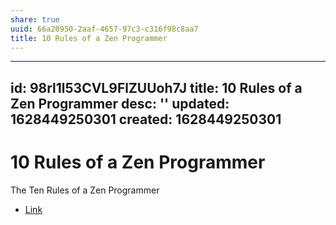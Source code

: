 ```yaml
---
share: true
uuid: 66a20950-2aaf-4657-97c3-c316f98c8aa7
title: 10 Rules of a Zen Programmer
---
```

---
id: 98rl1l53CVL9FlZUUoh7J
title: 10 Rules of a Zen Programmer
desc: ''
updated: 1628449250301
created: 1628449250301
---
# 10 Rules of a Zen Programmer
The Ten Rules of a Zen Programmer

*   [Link](https://www.zenprogrammer.org/en/10-rules-of-a-zen-programmer.html)